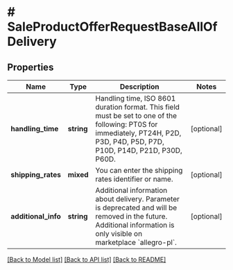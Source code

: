 # # SaleProductOfferRequestBaseAllOfDelivery

## Properties

Name | Type | Description | Notes
------------ | ------------- | ------------- | -------------
**handling_time** | **string** | Handling time, ISO 8601 duration format. This field must be set to one of the following: PT0S for immediately, PT24H, P2D, P3D, P4D, P5D, P7D, P10D, P14D, P21D, P30D, P60D. | [optional]
**shipping_rates** | **mixed** | You can enter the shipping rates identifier or name. | [optional]
**additional_info** | **string** | Additional information about delivery. Parameter is deprecated and will be removed in the future. Additional information is only visible on marketplace &#x60;allegro-pl&#x60;. | [optional]

[[Back to Model list]](../../README.md#models) [[Back to API list]](../../README.md#endpoints) [[Back to README]](../../README.md)
